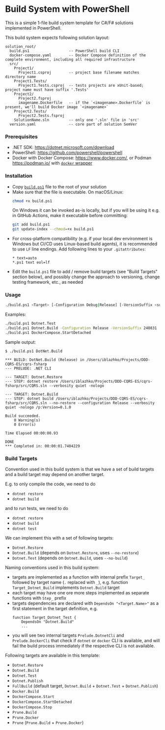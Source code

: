 # Build System with PowerShell

This is a simple 1-file build system template for C#/F# solutions implemented in
PowerShell.

This build system expects following solution layout:

```
solution_root/
  build.ps1                  -- PowerShell build CLI
  docker-compose.yaml        -- Docker Compose definition of the complete environment, including all required infrastructure
  src/
    Project1/
      Project1.csproj        -- project base filename matches directory name
    Project1.Tests/
      Project1.Tests.csproj  -- tests projects are xUnit-based; project name must have suffix '.Tests'
    Project2/
      Project2.fsproj
      imagename.Dockerfile   -- if the `<imagename>.Dockerfile` is present, we'll build Docker image `<imagename>`
    Project2.Tests/
      Project2.Tests.fsproj
    SolutionName.sln         -- only one '.sln' file in 'src'
  version.yaml               -- core part of solution SemVer
```

### Prerequisites

-   .NET SDK: <https://dotnet.microsoft.com/download>
-   PowerShell: <https://github.com/powershell/powershell>
-   Docker with Docker Compose: <https://www.docker.com/>,
    or Podman <https://podman.io/> with
    [`docker` wrapper](https://podman-desktop.io/docs/migrating-from-docker/emulating-docker-cli-with-podman)

### Installation

-   Copy [`build.ps1`](./build.ps1) file to the root of your solution
-   Make sure that the file is executable. On macOS/Linux:
    ```bash
    chmod +x build.ps1
    ```
    On Windows it can be invoked as-is locally, but if you will be using it e.g.
    in GitHub Actions, make it executable before committing:
    ```bash
    git add build.ps1
    git update-index --chmod=+x build.ps1
    ```
-   For cross-platform compatibility (e.g. if your local dev environment is
    Windows but CI/CD uses Linux-based build agents), it is recommended to
    use `LF` line endings. Add following lines to your `.gitattributes`:
    ```
    * text=auto
    *.ps1 text eol=lf
    ```
-   Edit the `build.ps1` file to add / remove build targets (see "Build Targets"
    section below), and possibly change the approach to versioning,
    change testing framework, etc., as needed

### Usage

```bash
./build.ps1 <Target> [-Configuration Debug|Release] [-VersionSuffix <suffix>]
```

Examples:

```bash
./build.ps1 Dotnet.Test
./build.ps1 Dotnet.Build -Configuration Release -VersionSuffix 240831
./build.ps1 DockerCompose.StartDetached
```

Sample output:

```
$ ./build.ps1 DotNet.Build

*** BUILD: DotNet.Build (Release) in /Users/iblazhko/Projects/DDD-CQRS-ES/cqrs-fsharp
--- PRELUDE: .NET CLI

--- TARGET: Dotnet.Restore
--- STEP: dotnet restore /Users/iblazhko/Projects/DDD-CQRS-ES/cqrs-fsharp/src/CQRS.sln --verbosity quiet -nologo

--- TARGET: Dotnet.Build
--- STEP: dotnet build /Users/iblazhko/Projects/DDD-CQRS-ES/cqrs-fsharp/src/CQRS.sln --no-restore --configuration Release --verbosity quiet -nologo /p:Version=0.1.0

Build succeeded.
    0 Warning(s)
    0 Error(s)

Time Elapsed 00:00:00.93

DONE
*** Completed in: 00:00:01.7404229
```

### Build Targets

Convention used in this build system is that we have a set of build targets
and a build target may depend on another target.

E.g. to only compile the code, we need to do

-   `dotnet restore`
-   `dotnet build`

and to run tests, we need to do

-   `dotnet restore`
-   `dotnet build`
-   `dotnet test`

We can implement this with a set of following targets:

-   `Dotnet.Restore`
-   `Dotnet.Build` (depends on `Dotnet.Restore`, uses `--no-restore`)
-   `Dotnet.Test` (depends on `Dotnet.Build`, uses `--no-build`)

Naming conventions used in this build system:

-   targets are implemented as a function with internal prefix `Target_`
    followed by target name (`.` replaced with `_`), e.g.
    function `Target_Dotnet_Build` implements `Dotnet.Build` target
-   each target may have one ore more steps implemented as separate functions
    with `Step_` prefix
-   targets dependencies are declared with `DependsOn "<Target.Name>"` as a
    first statement in the target definition, e.g.
    ```
    function Target_Dotnet_Test {
        DependsOn "Dotnet.Build"
        ...
    ```
-   you will see two internal targets `Prelude.DotnetCli` and
    `Prelude.DockerCli` that check if `dotnet` or `docker` CLI is available,
    and will fail the build process immediately if the respective CLI is
    not available.

Following targets are available in this template:

-   `Dotnet.Restore`
-   `Dotnet.Build`
-   `Dotnet.Test`
-   `Dotnet.Publish`
-   `FullBuild` (default target,
    `Dotnet.Build` + `Dotnet.Test` + `Dotnet.Publish`)
-   `Docker.Build`
-   `DockerCompose.Start`
-   `DockerCompose.StartDetached`
-   `DockerCompose.Stop`
-   `Prune.Build`
-   `Prune.Docker`
-   `Prune` (`Prune.Build` + `Prune.Docker`)
